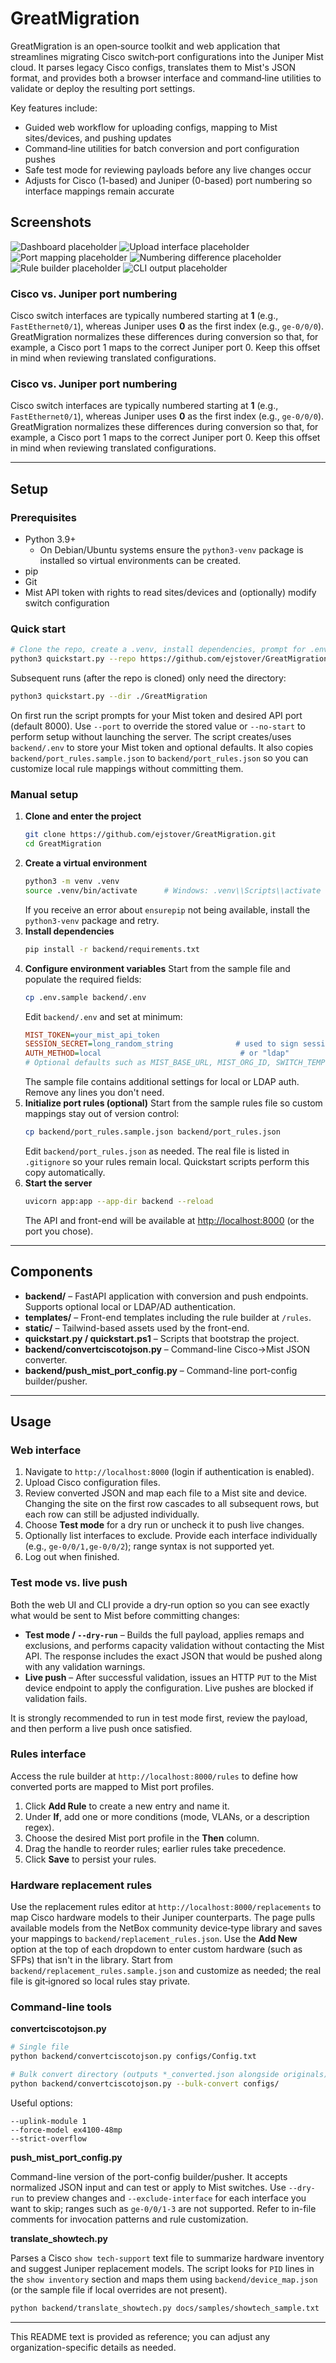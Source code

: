 # GreatMigration

GreatMigration is an open‑source toolkit and web application that streamlines migrating Cisco switch‑port configurations into the Juniper Mist cloud. It parses legacy Cisco configs, translates them to Mist's JSON format, and provides both a browser interface and command‑line utilities to validate or deploy the resulting port settings.

Key features include:

* Guided web workflow for uploading configs, mapping to Mist sites/devices, and pushing updates
* Command‑line utilities for batch conversion and port configuration pushes
* Safe test mode for reviewing payloads before any live changes occur
* Adjusts for Cisco (1-based) and Juniper (0-based) port numbering so interface mappings remain accurate

## Screenshots

<!-- TODO: replace these placeholders with real screenshots -->
![Dashboard placeholder](docs/images/placeholder-dashboard.png)
![Upload interface placeholder](docs/images/placeholder-upload.png)
![Port mapping placeholder](docs/images/placeholder-port-mapping.png)
![Numbering difference placeholder](docs/images/placeholder-numbering.png)
![Rule builder placeholder](docs/images/placeholder-rules.png)
![CLI output placeholder](docs/images/placeholder-cli.png)

### Cisco vs. Juniper port numbering

Cisco switch interfaces are typically numbered starting at **1** (e.g., `FastEthernet0/1`), whereas Juniper uses **0** as the first index (e.g., `ge-0/0/0`). GreatMigration normalizes these differences during conversion so that, for example, a Cisco port 1 maps to the correct Juniper port 0. Keep this offset in mind when reviewing translated configurations.

### Cisco vs. Juniper port numbering

Cisco switch interfaces are typically numbered starting at **1** (e.g., `FastEthernet0/1`), whereas Juniper uses **0** as the first index (e.g., `ge-0/0/0`). GreatMigration normalizes these differences during conversion so that, for example, a Cisco port 1 maps to the correct Juniper port 0. Keep this offset in mind when reviewing translated configurations.

---

## Setup

### Prerequisites

* Python 3.9+
  * On Debian/Ubuntu systems ensure the `python3-venv` package is installed so virtual environments can be created.
* pip
* Git
* Mist API token with rights to read sites/devices and (optionally) modify switch configuration

### Quick start

```bash
# Clone the repo, create a .venv, install dependencies, prompt for .env, and start the API
python3 quickstart.py --repo https://github.com/ejstover/GreatMigration.git --dir ./GreatMigration --branch main
```

Subsequent runs (after the repo is cloned) only need the directory:

```bash
python3 quickstart.py --dir ./GreatMigration
```

On first run the script prompts for your Mist token and desired API port (default 8000). Use `--port` to override the stored value or `--no-start` to perform setup without launching the server. The script creates/uses `backend/.env` to store your Mist token and optional defaults.
It also copies `backend/port_rules.sample.json` to `backend/port_rules.json` so you can customize local rule mappings without committing them.

### Manual setup

1. **Clone and enter the project**
   ```bash
   git clone https://github.com/ejstover/GreatMigration.git
   cd GreatMigration
   ```
2. **Create a virtual environment**
   ```bash
   python3 -m venv .venv
   source .venv/bin/activate      # Windows: .venv\\Scripts\\activate
   ```
   If you receive an error about `ensurepip` not being available, install the `python3-venv` package and retry.
3. **Install dependencies**
   ```bash
   pip install -r backend/requirements.txt
   ```
4. **Configure environment variables**
   Start from the sample file and populate the required fields:
   ```bash
   cp .env.sample backend/.env
   ```
   Edit `backend/.env` and set at minimum:
   ```ini
   MIST_TOKEN=your_mist_api_token
   SESSION_SECRET=long_random_string              # used to sign session cookies
   AUTH_METHOD=local                               # or "ldap"
   # Optional defaults such as MIST_BASE_URL, MIST_ORG_ID, SWITCH_TEMPLATE_ID, etc.
   ```
   The sample file contains additional settings for local or LDAP auth. Remove any lines you don't need.
5. **Initialize port rules (optional)**
   Start from the sample rules file so custom mappings stay out of version control:
   ```bash
   cp backend/port_rules.sample.json backend/port_rules.json
   ```
   Edit `backend/port_rules.json` as needed. The real file is listed in `.gitignore` so your rules remain local. Quickstart scripts perform this copy automatically.
6. **Start the server**
   ```bash
   uvicorn app:app --app-dir backend --reload
   ```
   The API and front-end will be available at <http://localhost:8000> (or the port you chose).

---

## Components

* **backend/** – FastAPI application with conversion and push endpoints. Supports optional local or LDAP/AD authentication.
* **templates/** – Front-end templates including the rule builder at `/rules`.
* **static/** – Tailwind-based assets used by the front-end.
* **quickstart.py / quickstart.ps1** – Scripts that bootstrap the project.
* **backend/convertciscotojson.py** – Command-line Cisco→Mist JSON converter.
* **backend/push_mist_port_config.py** – Command-line port-config builder/pusher.

---

## Usage

### Web interface

1. Navigate to `http://localhost:8000` (login if authentication is enabled).
2. Upload Cisco configuration files.
3. Review converted JSON and map each file to a Mist site and device. Changing the site on the first row cascades to all subsequent rows, but each row can still be adjusted individually.
4. Choose **Test mode** for a dry run or uncheck it to push live changes.
5. Optionally list interfaces to exclude. Provide each interface individually (e.g., `ge-0/0/1,ge-0/0/2`); range syntax is not supported yet.
6. Log out when finished.

### Test mode vs. live push

Both the web UI and CLI provide a dry‑run option so you can see exactly what would be sent to Mist before committing changes:

* **Test mode / `--dry-run`** – Builds the full payload, applies remaps and exclusions, and performs capacity validation without contacting the Mist API. The response includes the exact JSON that would be pushed along with any validation warnings.
* **Live push** – After successful validation, issues an HTTP `PUT` to the Mist device endpoint to apply the configuration. Live pushes are blocked if validation fails.

It is strongly recommended to run in test mode first, review the payload, and then perform a live push once satisfied.

### Rules interface

Access the rule builder at `http://localhost:8000/rules` to define how converted ports are mapped to Mist port profiles.

1. Click **Add Rule** to create a new entry and name it.
2. Under **If**, add one or more conditions (mode, VLANs, or a description regex).
3. Choose the desired Mist port profile in the **Then** column.
4. Drag the handle to reorder rules; earlier rules take precedence.
5. Click **Save** to persist your rules.


### Hardware replacement rules

Use the replacement rules editor at `http://localhost:8000/replacements` to map
Cisco hardware models to their Juniper counterparts. The page pulls available
models from the NetBox community device‑type library and saves your mappings to
`backend/replacement_rules.json`. Use the **Add New** option at the top of each
dropdown to enter custom hardware (such as SFPs) that isn't in the library.
Start from `backend/replacement_rules.sample.json` and customize as needed; the
real file is git‑ignored so local rules stay private.


### Command-line tools

**convertciscotojson.py**

```bash
# Single file
python backend/convertciscotojson.py configs/Config.txt

# Bulk convert directory (outputs *_converted.json alongside originals)
python backend/convertciscotojson.py --bulk-convert configs/
```

Useful options:

```
--uplink-module 1
--force-model ex4100-48mp
--strict-overflow
```

**push_mist_port_config.py**

Command-line version of the port-config builder/pusher. It accepts normalized JSON input and can test or apply to Mist switches. Use `--dry-run` to preview changes and `--exclude-interface` for each interface you want to skip; ranges such as `ge-0/0/1-3` are not supported. Refer to in-file comments for invocation patterns and rule customization.

**translate_showtech.py**

Parses a Cisco `show tech-support` text file to summarize hardware inventory and
suggest Juniper replacement models. The script looks for `PID` lines in the
`show inventory` section and maps them using `backend/device_map.json` (or the
sample file if local overrides are not present).

```bash
python backend/translate_showtech.py docs/samples/showtech_sample.txt
```

---

This README text is provided as reference; you can adjust any organization-specific details as needed.

